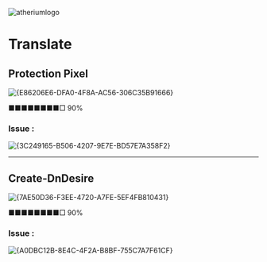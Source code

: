 ![atheriumlogo](https://github.com/user-attachments/assets/7b34fd00-9bdf-4817-a55b-9600da53c364)
# Translate
## Protection Pixel
![{E86206E6-DFA0-4F8A-AC56-306C35B91666}](https://github.com/user-attachments/assets/bec836ef-7808-41d9-9eb7-53671dae39a8)

■■■■■■■■□ 90%
### Issue :
![{3C249165-B506-4207-9E7E-BD57E7A358F2}](https://github.com/user-attachments/assets/790462e4-3996-4ffb-9ee5-c18ae061a41f)
_______________________
## Create-DnDesire
![{7AE50D36-F3EE-4720-A7FE-5EF4FB810431}](https://github.com/user-attachments/assets/e7de50da-3a2f-4661-8b92-c988ad9c93d2)

■■■■■■■■□ 90%
### Issue :
![{A0DBC12B-8E4C-4F2A-B8BF-755C7A7F61CF}](https://github.com/user-attachments/assets/4e99b6db-65ae-4b81-9711-bb6f42386f65)


